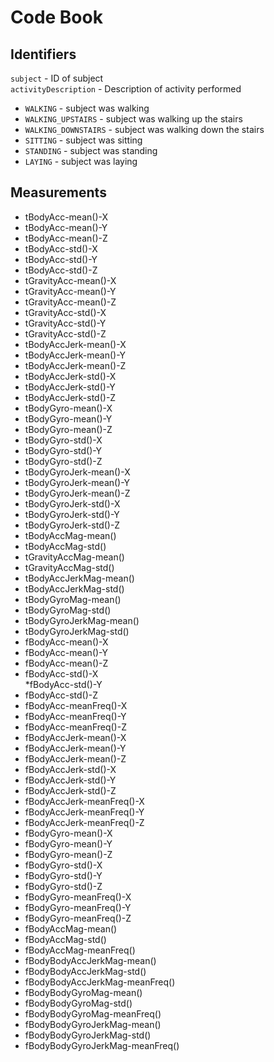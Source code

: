 # Code Book

## Identifiers
`subject` - ID of subject  
`activityDescription` - Description of activity performed  
* `WALKING` - subject was walking 
* `WALKING_UPSTAIRS` - subject was walking up the stairs
* `WALKING_DOWNSTAIRS` - subject was walking down the stairs
* `SITTING` - subject was sitting
* `STANDING` - subject was standing
* `LAYING` - subject was laying

## Measurements
* tBodyAcc-mean()-X
* tBodyAcc-mean()-Y             
* tBodyAcc-mean()-Z              
* tBodyAcc-std()-X
* tBodyAcc-std()-Y
* tBodyAcc-std()-Z               
* tGravityAcc-mean()-X            
* tGravityAcc-mean()-Y         
* tGravityAcc-mean()-Z           
* tGravityAcc-std()-X             
* tGravityAcc-std()-Y             
* tGravityAcc-std()-Z            
* tBodyAccJerk-mean()-X           
* tBodyAccJerk-mean()-Y           
* tBodyAccJerk-mean()-Z          
* tBodyAccJerk-std()-X
* tBodyAccJerk-std()-Y        
* tBodyAccJerk-std()-Z           
* tBodyGyro-mean()-X             
* tBodyGyro-mean()-Y              
* tBodyGyro-mean()-Z             
* tBodyGyro-std()-X               
* tBodyGyro-std()-Y               
* tBodyGyro-std()-Z              
* tBodyGyroJerk-mean()-X        
* tBodyGyroJerk-mean()-Y
* tBodyGyroJerk-mean()-Z         
* tBodyGyroJerk-std()-X           
* tBodyGyroJerk-std()-Y           
* tBodyGyroJerk-std()-Z          
* tBodyAccMag-mean()            
* tBodyAccMag-std()               
* tGravityAccMag-mean()          
* tGravityAccMag-std()            
* tBodyAccJerkMag-mean()          
* tBodyAccJerkMag-std()          
* tBodyGyroMag-mean()            
* tBodyGyroMag-std()              
* tBodyGyroJerkMag-mean()        
* tBodyGyroJerkMag-std()          
* fBodyAcc-mean()-X               
* fBodyAcc-mean()-Y              
* fBodyAcc-mean()-Z               
* fBodyAcc-std()-X                
*fBodyAcc-std()-Y               
* fBodyAcc-std()-Z                
* fBodyAcc-meanFreq()-X      
* fBodyAcc-meanFreq()-Y          
* fBodyAcc-meanFreq()-Z           
* fBodyAccJerk-mean()-X           
* fBodyAccJerk-mean()-Y          
* fBodyAccJerk-mean()-Z           
* fBodyAccJerk-std()-X            
* fBodyAccJerk-std()-Y           
* fBodyAccJerk-std()-Z            
* fBodyAccJerk-meanFreq()-X       
* fBodyAccJerk-meanFreq()-Y      
* fBodyAccJerk-meanFreq()-Z       
* fBodyGyro-mean()-X          
* fBodyGyro-mean()-Y             
* fBodyGyro-mean()-Z              
* fBodyGyro-std()-X              
* fBodyGyro-std()-Y              
* fBodyGyro-std()-Z               
* fBodyGyro-meanFreq()-X         
* fBodyGyro-meanFreq()-Y         
* fBodyGyro-meanFreq()-Z          
* fBodyAccMag-mean()           
* fBodyAccMag-std()              
* fBodyAccMag-meanFreq()        
* fBodyBodyAccJerkMag-mean()      
* fBodyBodyAccJerkMag-std()      
* fBodyBodyAccJerkMag-meanFreq()  
* fBodyBodyGyroMag-mean()         
* fBodyBodyGyroMag-std()         
* fBodyBodyGyroMag-meanFreq()     
* fBodyBodyGyroJerkMag-mean()     
* fBodyBodyGyroJerkMag-std()     
* fBodyBodyGyroJerkMag-meanFreq()

